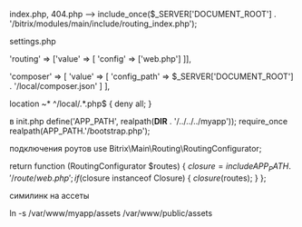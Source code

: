 index.php, 404.php --> include_once($_SERVER['DOCUMENT_ROOT'] . '/bitrix/modules/main/include/routing_index.php');

settings.php

'routing' => ['value' => [
        'config' => ['web.php']
]], 

'composer' => [
    'value' => [
        'config_path' => $_SERVER['DOCUMENT_ROOT'] . '/local/composer.json'
    ]
],


location ~* ^/local/.*\.php$ {
    deny all;
}

в init.php 
define('APP_PATH', realpath(__DIR__ . '/../../../myapp'));
require_once realpath(APP_PATH.'/bootstrap.php');

подключения роутов
use Bitrix\Main\Routing\RoutingConfigurator;

return function (RoutingConfigurator $routes) {
    $closure = include APP_PATH.'/route/web.php';
    if ($closure instanceof Closure) {
        $closure($routes);
    }
};

симилинк на ассеты

ln -s /var/www/myapp/assets /var/www/public/assets